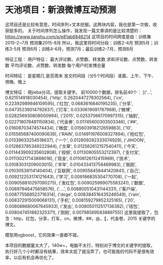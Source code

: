 # 天池项目：新浪微博互动预测
这项目还是比较有意思，时间序列+文本挖掘。这两块内容，我也是第一次做，收获挺多的。
关于时间序列怎么操作，我发现一篇文章讲的是比较清楚的：https://www.jianshu.com/p/e81ab6846214
这项目的时间跨度是由：训练集2015-2~7月 预测集2015-8月
所以，我这里将时间分段：训练2-4月 预测5月；训练3-5月 预测6月；训练4-6月，预测7月；最后训练2-7月，预测8月

特征工程：
用户特征：
最大评论数、点赞数、转发数 
求和评论数、点赞数、转发数
平均评论数、点赞数、转发数
每个用户的发博总量

时间特征：
是星期几
是否周末
发文时间段（分5个时间段）凌晨、上午、下午、傍晚、晚上
        
博文特征：
用jieba分词，提取关键字。
前10000个数据，排名前40个：
[('...', 0.621514918030454), ('http', 0.2620447278302564), ('cn', 0.22392989946109595), ('红包', 0.0683616840195235), ('分享', 0.04735239014792837), ('打车', 0.0330619091787988), ('微博', 0.028256930809000994), ('2015', 0.02537066170997315), ('抽到', 0.022718078481150834), ('代金券', 0.01745600303503346), ('##', 0.01608703474574434), ('微盘', 0.015603918212659863), ('10', 0.015585687400090639), ('RAIN', 0.014911976008327894), ('抢红包', 0.01339633254518637), ('一个', 0.012809292333074929), ('JIHOON', 0.012663785349222944), ('文章', 0.012582612157540411), ('今天', 0.011443909235602808), ('视频', 0.01130905553212397), ('支付宝', 0.011130217143888016), ('现金', 0.01106126112415989), ('技术', 0.01083031209003015), ('羊年', 0.010433413756469983), ('我刚', 0.01030538114140404), ('互联网', 0.009558458441420841), ('自己', 0.009212253174121643), ('学习', 0.009186835304770708), ('一起', 0.009058810297090275), ('发红包', 0.009025999075583241), ('数据', 0.00897946475658576), ('....', 0.008800510431144331), ('客户端', 0.008775568523716314), ('doge', 0.008384516435246549), ('rain', 0.008372915009066131), ('手机', 0.008159279852325165), ('20', 0.008088680067645933), ('发出', 0.008050112517136382), ('钱包', 0.008047451882325371), ('刚刚', 0.00798569583889755)]
这里我提取了，包含：http，红包，分享，打车，cn，微博，##，@，【，代金卷，2015  关键字的博文。

模型用xgboost，它的效果一直都不错。

本项目的数据量太大了，140w+，电脑不太行，特别对于博文的关键字的提取，执行好几个小时都没有结果，效率太低了就没弄了。也可能我的代码不是很有效率，以后有机会再优化了。
